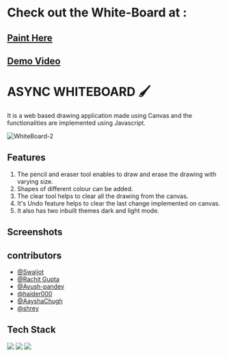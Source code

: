 # Check out the White-Board at :  

##   [Paint Here](https://team-asyncc.github.io/WhiteBoard-2/)

##   [Demo Video](https://drive.google.com/file/d/16diqSo2usLMthyCdNFdKfHGhvRB_5VON/view)


# ASYNC WHITEBOARD 🖌️ 
It is a web based drawing application made using Canvas and the functionalities are implemented using Javascript.  

![WhiteBoard-2](https://socialify.git.ci/Team-Asyncc/WhiteBoard-2/image?font=Bitter&issues=1&language=1&owner=1&pattern=Plus&stargazers=1&theme=Dark)  

  



## Features  
1. The pencil and eraser tool enables to draw and erase the drawing with varying size. 
2. Shapes of different colour can be added. 
3. The clear tool helps to clear all the drawing from the canvas. 
4. It's Undo feature helps to clear the last change implemented on canvas.
5. It also has two inbuilt themes dark and light mode.


## Screenshots


## contributors

- [@Swaijot](https://github.com/swag1223)
- [@Rachit Gupta](https://github.com/Rachit-3850)
- [@Ayush-pandey](https://github.com/ayush-pandey007)
- [@haider000](https://github.com/haider000)
- [@AayshaChugh](https://github.com/AayshaChugh)
- [@shrey](https://github.com/signifershrey)



## Tech Stack

<img src="https://img.shields.io/badge/HTML5-E34F26?style=for-the-badge&logo=html5&logoColor=white"/>
<img src="https://img.shields.io/badge/CSS3-1572B6?style=for-the-badge&logo=css3&logoColor=white"/>
<img src="https://img.shields.io/badge/JavaScript-323330?style=for-the-badge&logo=javascript&logoColor=F7DF1E"/>
